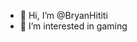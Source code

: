 - 👋 Hi, I’m @BryanHititi
- 👀 I’m interested in gaming


<!---
BryanHititi/BryanHititi is a ✨ special ✨ repository because its `README.md` (this file) appears on your GitHub profile.
You can click the Preview link to take a look at your changes.
--->
